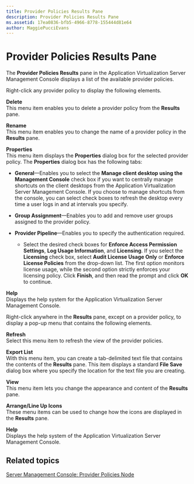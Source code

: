 ```yaml
---
title: Provider Policies Results Pane
description: Provider Policies Results Pane
ms.assetid: 17ea0836-bfb5-4966-8778-155444d81e64
author: MaggiePucciEvans
---
```


# Provider Policies Results Pane


The **Provider Policies Results** pane in the Application Virtualization Server Management Console displays a list of the available provider policies.

Right-click any provider policy to display the following elements.

<a href="" id="delete"></a>**Delete**  
This menu item enables you to delete a provider policy from the **Results** pane.

<a href="" id="rename"></a>**Rename**  
This menu item enables you to change the name of a provider policy in the **Results** pane.

<a href="" id="properties"></a>**Properties**  
This menu item displays the **Properties** dialog box for the selected provider policy. The **Properties** dialog box has the following tabs:

-   **General**—Enables you to select the **Manage client desktop using the** **Management Console** check box if you want to centrally manage shortcuts on the client desktops from the Application Virtualization Server Management Console. If you choose to manage shortcuts from the console, you can select check boxes to refresh the desktop every time a user logs in and at intervals you specify.

-   **Group Assignment**—Enables you to add and remove user groups assigned to the provider policy.

-   **Provider Pipeline**—Enables you to specify the authentication required.

    -   Select the desired check boxes for **Enforce Access Permission Settings**, **Log Usage Information**, and **Licensing**. If you select the **Licensing** check box, select **Audit License Usage Only** or **Enforce License Policies** from the drop-down list. The first option monitors license usage, while the second option strictly enforces your licensing policy. Click **Finish**, and then read the prompt and click **OK** to continue.

<a href="" id="help"></a>**Help**  
Displays the help system for the Application Virtualization Server Management Console.

Right-click anywhere in the **Results** pane, except on a provider policy, to display a pop-up menu that contains the following elements.

<a href="" id="refresh"></a>**Refresh**  
Select this menu item to refresh the view of the provider policies.

<a href="" id="export-list"></a>**Export List**  
With this menu item, you can create a tab-delimited text file that contains the contents of the **Results** pane. This item displays a standard **File Save** dialog box where you specify the location for the text file you are creating.

<a href="" id="view"></a>**View**  
This menu item lets you change the appearance and content of the **Results** pane.

<a href="" id="arrange-line-up-icons"></a>**Arrange/Line Up Icons**  
These menu items can be used to change how the icons are displayed in the **Results** pane.

<a href="" id="help"></a>**Help**  
Displays the help system of the Application Virtualization Server Management Console.

## Related topics


[Server Management Console: Provider Policies Node](server-management-console-provider-policies-node.md)

 

 





